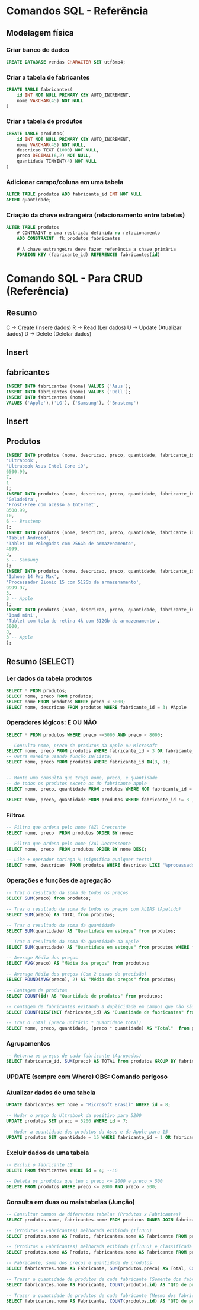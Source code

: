 # Comandos SQL - Referência
 <!--_________________________________  -->
## Modelagem física 

### Criar banco de dados 

```sql
CREATE DATABASE vendas CHARACTER SET utf8mb4;
```
<!-- __________________________________ -->
### Criar a tabela de fabricantes 

```sql
CREATE TABLE fabricantes(
    id INT NOT NULL PRIMARY KEY AUTO_INCREMENT,
    nome VARCHAR(45) NOT NULL
)
```
<!-- __________________________________ -->
### Criar a tabela de produtos

```sql
CREATE TABLE produtos(
    id INT NOT NULL PRIMARY KEY AUTO_INCREMENT,
    nome VARCHAR(45) NOT NULL,
    descricao TEXT (1000) NOT NULL, 
    preco DECIMAL(6,2) NOT NULL,
    quantidade TINYINT(4) NOT NULL
)
```
<!-- __________________________________ -->
### Adicionar campo/coluna em uma tabela 

```sql
ALTER TABLE produtos ADD fabricante_id INT NOT NULL
AFTER quantidade;
```
<!-- __________________________________ -->
### Criação da chave estrangeira (relacionamento entre tabelas)

```sql
ALTER TABLE produtos 
    # CONTRAINT é uma restrição definida no relacionamento
    ADD CONSTRAINT  fk_produtos_fabricantes

    # A chave estrangeira deve fazer referência a chave primária
    FOREIGN KEY (fabricante_id) REFERENCES fabricantes(id)
```
<!-- _________________________________ -->
# Comando SQL - Para CRUD (Referência)

## Resumo 
C -> Create (Insere dados)
R -> Read (Ler dados)
U -> Update (Atualizar dados)
D -> Delete (Deletar dados)

## Insert 
## fabricantes 
```sql
INSERT INTO fabricantes (nome) VALUES ('Asus');
INSERT INTO fabricantes (nome) VALUES ('Dell');
INSERT INTO fabricantes (nome)
VALUES ('Apple'),('LG'), ('Samsung'), ('Brastemp')
```
<!-- _________________________________ -->
## Insert
## Produtos
```sql
INSERT INTO produtos (nome, descricao, preco, quantidade, fabricante_id) VALUES (
'Ultrabook', 
'Ultrabook Asus Intel Core i9',
6500.99,
7,
1
);
INSERT INTO produtos (nome, descricao, preco, quantidade, fabricante_id) VALUES (
'Geladeira', 
'Frost-Free com acesso a Internet',
8500.99,
10,
6 -- Brastemp
);
INSERT INTO produtos (nome, descricao, preco, quantidade, fabricante_id) VALUES (
'Tablet Android', 
'Tablet 10 Polegadas com 256Gb de armazenamento',
4999,
3,
5 -- Samsung
);
INSERT INTO produtos (nome, descricao, preco, quantidade, fabricante_id) VALUES (
'Iphone 14 Pro Max', 
'Processador Bionic 15 com 512Gb de armazenamento',
9999.97,
3,
3 -- Apple
);
INSERT INTO produtos (nome, descricao, preco, quantidade, fabricante_id) VALUES (
'Ipad mini', 
'Tablet com tela de retina 4k com 512Gb de armazenamento',
5000,
8,
3 -- Apple
);
```
<!-- ___________________________________________________________ -->
## Resumo (SELECT)
### Ler dados da tabela produtos
```sql
SELECT * FROM produtos;
SELECT nome, preco FROM produtos;
SELECT nome FROM produtos WHERE preco < 5000;
SELECT nome, descricao FROM produtos WHERE fabricante_id = 3; #Apple
```
### Operadores lógicos: E OU NÂO

```sql
SELECT * FROM produtos WHERE preco >=5000 AND preco < 8000;

-- Consulta nome, preco de produtos da Apple ou Microsoft
SELECT nome, preco FROM produtos WHERE fabricante_id = 3 OR fabricante_id = 8;
-- Outra maneira usando função IN(Lista)
SELECT nome, preco FROM produtos WHERE fabricante_id IN(3, 8);


-- Monte uma consulta que traga nome, preco, e quantidade
-- de todos os produtos exceto os do fabricante apple
SELECT nome, preco, quantidade FROM produtos WHERE NOT fabricante_id = 3 ; # versão 1 usando NOT

SELECT nome, preco, quantidade FROM produtos WHERE fabricante_id != 3 ; # versão 2 usando operador != (diferente)
```
<!-- ___________________________________________________________ -->
### Filtros
```sql
-- Filtro que ordena pelo nome (AZ) Crescente
SELECT nome, preco  FROM produtos ORDER BY nome;

-- Filtro que ordena pelo nome (ZA) Decrescente
SELECT nome, preco  FROM produtos ORDER BY nome DESC;

-- Like + operador coringa % (significa qualquer texto)
SELECT nome, descricao  FROM produtos WHERE descricao LIKE '%processador%';
```

<!-- ___________________________________________________________ -->
### Operações e funções de agregação
```sql
-- Traz o resultado da soma de todos os preços
SELECT SUM(preco) from produtos;

-- Traz o resultado da soma de todos os preços com ALIAS (Apelido)
SELECT SUM(preco) AS TOTAL from produtos;

-- Traz o resultado da soma da quantidade
SELECT SUM(quantidade) AS "Quantidade em estoque" from produtos;

-- Traz o resultado da soma da quantidade da Apple
SELECT SUM(quantidade) AS "Quantidade em estoque" from produtos WHERE fabricante_id = 3;

-- Average Média dos preços
SELECT AVG(preco) AS "Média dos preços" from produtos;

-- Average Média dos preços (Com 2 casas de precisão)
SELECT ROUND(AVG(preco), 2) AS "Média dos preços" from produtos;

-- Contagem de produtos
SELECT COUNT(id) AS "Quantidade de produtos" from produtos;

-- Contagem de fabricantes evitando a duplicidade em campos que não são chave-primária (Distinct)
SELECT COUNT(DISTINCT fabricante_id) AS "Quantidade de fabricantes" from produtos;

-- Traz o Total (preco unitário * quantidade total)
SELECT nome, preco, quantidade, (preco * quantidade) AS "Total"  from produtos;

```
<!-- ___________________________________________________________ -->
### Agrupamentos
```sql
-- Retorna os preços de cada fabricante (Agrupados)
SELECT fabricante_id, SUM(preco) AS TOTAL from produtos GROUP BY fabricante_id;

```

<!-- ___________________________________________________________ -->
### UPDATE (sempre com Where) OBS: Comando perigoso

### Atualizar dados de uma tabela
```sql
UPDATE fabricantes SET nome = 'Microsoft Brasil' WHERE id = 8;

-- Mudar o preço do Ultrabook da positivo para 5200
UPDATE produtos SET preco = 5200 WHERE id = 7;

-- Mudar a quantidade dos produtos da Asus e da Apple para 15
UPDATE produtos SET quantidade = 15 WHERE fabricante_id = 1 OR fabricante_id = 3;

```
<!-- ___________________________________________________________ -->
### Excluir dados de uma tabela
```sql
-- Exclui o fabricante LG
DELETE FROM fabricantes WHERE id = 4; --LG

-- Deleta os produtos que tem o preco <= 2000 e preco > 500
DELETE FROM produtos WHERE preco <= 2000 AND preco > 500;

```
<!-- ___________________________________________________________ -->
### Consulta em duas ou mais tabelas (Junção)
```sql
-- Consultar campos de diferentes tabelas (Produtos x Fabricantes)
SELECT produtos.nome, fabricantes.nome FROM produtos INNER JOIN fabricantes ON produtos.fabricante_id = fabricantes.id;

-- (Produtos x Fabricantes) melhorada exibindo (TÍTULO)
SELECT produtos.nome AS Produto, fabricantes.nome AS Fabricante FROM produtos INNER JOIN fabricantes ON produtos.fabricante_id = fabricantes.id;

-- (Produtos x Fabricantes) melhorada exibindo (TÍTULO) e classificada por (PRODUTOS) A-Z e depois por (FABRICANTES) A-Z
SELECT produtos.nome AS Produto, fabricantes.nome AS Fabricante FROM produtos INNER JOIN fabricantes ON produtos.fabricante_id = fabricantes.id ORDER BY produtos.nome, fabricantes.nome;

-- Fabricante, soma dos preços e quantidade de produtos
SELECT fabricantes.nome AS Fabricante, SUM(produtos.preco) AS Total, COUNT(produtos.fabricante_id) AS "QTD de produtos" FROM produtos INNER JOIN fabricantes ON produtos.fabricante_id = fabricantes.id GROUP BY Fabricante ORDER BY Total;

-- Trazer a quantidade de produtos de cada fabricante (Somente dos fabricantes que tem produtos cadastrados) usando "INNER JOIN"
SELECT fabricantes.nome AS Fabricante, COUNT(produtos.id) AS "QTD de produtos" FROM produtos INNER JOIN fabricantes ON produtos.fabricante_id = fabricantes.id GROUP BY Fabricante;

-- Trazer a quantidade de produtos de cada fabricante (Mesmo dos fabricantes que não tem produtos) usando "RIGHT JOIN"
SELECT fabricantes.nome AS Fabricante, COUNT(produtos.id) AS "QTD de produtos" FROM produtos RIGHT JOIN fabricantes ON produtos.fabricante_id = fabricantes.id GROUP BY Fabricante;

```

